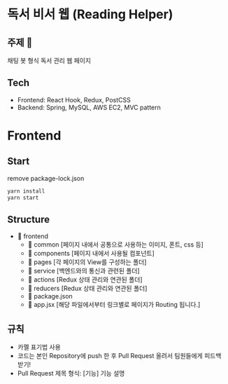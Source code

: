 # 독서 비서 웹 (Reading Helper)

## 주제 📝

채팅 봇 형식 독서 관리 웹 페이지

## Tech

- Frontend: React Hook, Redux, PostCSS
- Backend: Spring, MySQL, AWS EC2, MVC pattern

# Frontend

## Start

remove package-lock.json

```sh
yarn install
yarn start
```

## Structure

- 📁 frontend
  - 📁 common [페이지 내에서 공통으로 사용하는 이미지, 폰트, css 등]
  - 📁 components [페이지 내에서 사용될 컴포넌트]
  - 📁 pages [각 페이지의 View를 구성하는 폴더]
  - 📁 service [백엔드와의 통신과 관련된 폴더]
  - 📁 actions [Redux 상태 관리와 연관된 폴더]
  - 📁 reducers [Redux 상태 관리와 연관된 폴더]
  - 📄 package.json
  - 📄 app.jsx [해당 파일에서부터 링크별로 페이지가 Routing 됩니다.]

## 규칙

- 카멜 표기법 사용
- 코드는 본인 Repository에 push 한 후 Pull Request 올려서 팀원들에게 피드백 받기!
- Pull Request 제목 형식: [기능] 기능 설명
